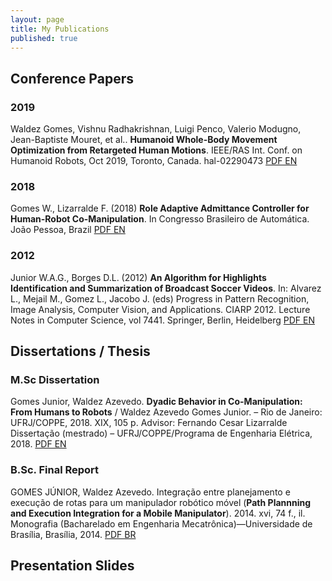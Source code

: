 ```yaml
---
layout: page
title: My Publications
published: true
---
```


## Conference Papers

### 2019

Waldez Gomes, Vishnu Radhakrishnan, Luigi Penco, Valerio Modugno, Jean-Baptiste Mouret, et al..
**Humanoid Whole-Body Movement Optimization from Retargeted Human Motions**. IEEE/RAS Int.
Conf. on Humanoid Robots, Oct 2019, Toronto, Canada. hal-02290473 [PDF EN](https://hal.archives-ouvertes.fr/hal-02290473/document)

### 2018

Gomes W., Lizarralde F. (2018) **Role Adaptive Admittance Controller for Human-Robot Co-Manipulation**. In Congresso Brasileiro de Automática. João Pessoa, Brazil [PDF EN](https://ssl4799.websiteseguro.com/swge5/PROCEEDINGS/PDF/CBA2018-1138.pdf)

### 2012

Junior W.A.G., Borges D.L. (2012) **An Algorithm for Highlights Identification and Summarization of Broadcast Soccer Videos**. In: Alvarez L., Mejail M., Gomez L., Jacobo J. (eds) Progress in Pattern Recognition, Image Analysis, Computer Vision, and Applications. CIARP 2012. Lecture Notes in Computer Science, vol 7441. Springer, Berlin, Heidelberg [PDF EN](https://link.springer.com/content/pdf/10.1007%2F978-3-642-33275-3_106.pdf)

## Dissertations / Thesis

### M.Sc Dissertation

Gomes Junior, Waldez Azevedo. **Dyadic Behavior in Co-Manipulation:  From Humans to Robots** / Waldez Azevedo Gomes Junior. – Rio de Janeiro: UFRJ/COPPE, 2018. XIX, 105 p. Advisor: Fernando Cesar Lizarralde Dissertação (mestrado) – UFRJ/COPPE/Programa de Engenharia Elétrica, 2018. [PDF EN](http://www.pee.ufrj.br/index.php/pt/producao-academica/dissertacoes-de-mestrado/2018/2016033268-dyadic-behavior-in-co-manipulation-from-humans-to-robots/file)

### B.Sc. Final Report

GOMES JÚNIOR, Waldez Azevedo. Integração entre planejamento e execução de rotas para um manipulador robótico móvel (**Path Plannning and Execution Integration for a Mobile Manipulator**). 2014. xvi, 74 f., il. Monografia (Bacharelado em Engenharia Mecatrônica)—Universidade de Brasília, Brasília, 2014. [PDF BR](http://bdm.unb.br/bitstream/10483/15054/1/2014_WaldezAzevedoGomesJunior_tcc.pdf)


## Presentation Slides
